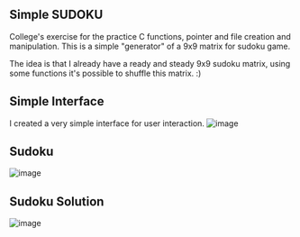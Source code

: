 ## Simple SUDOKU

College's exercise for the practice C functions, pointer and file creation and manipulation. This is a simple "generator" of a 9x9 matrix for sudoku game.

The idea is that I already have a ready and steady 9x9 sudoku matrix, using some functions it's possible to shuffle this matrix. :)

## Simple Interface
I created a very simple interface for user interaction.
![image](https://cloud.githubusercontent.com/assets/4070127/5074503/33ebaac4-6e72-11e4-8b35-62cab95853bf.png)

## Sudoku
![image](https://cloud.githubusercontent.com/assets/4070127/5074510/44719386-6e72-11e4-8506-454710f91f33.png)

## Sudoku Solution
![image](https://cloud.githubusercontent.com/assets/4070127/5074518/48f6a2fc-6e72-11e4-8f5c-ecfad1499d46.png)
